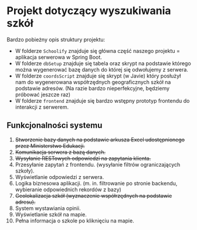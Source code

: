 # Projekt dotyczący wyszukiwania szkół

Bardzo pobieżny opis struktury projektu:
- W folderze `Schoolify` znajduje się główna część naszego projektu = aplikacja serwerowa w Spring Boot.
- W folderze `dbSetup` znajduje się tabela oraz skrypt na podstawie którego można wygenerować bazę danych do której się odwołujemy z serwera.
- W folderze `coordsScript` znajduje się skrypt (w Javie) który posłużył nam do wygenerowana współrzędnych geograficznych szkół na podstawie adresów. (Na razie bardzo nieperfekcyjne, będziemy próbować jeszcze raz)
- W folderze `frontend` znajduje się bardzo wstępny prototyp frontendu do interakcji z serwerem.  



## Funkcjonalności systemu

1. ~~Stworzenie bazy danych na podstawie arkusza Excel udostępnionego przez Ministerstwo Edukacji.~~
2. ~~Komunikacja serwera z bazą danych.~~
3. ~~Wysyłanie RESTowych odpowiedzi na zapytania klienta.~~
4. Przesyłanie zapytań z frontendu. (wysyłanie filtrów ograniczających szkoły).
5. Wyświetlanie odpowiedzi z serwera.
6. Logika biznesowa aplikacji. (m. in. filtrowanie po stronie backendu, wybieranie odpowiednich rekordów z bazy)
7. ~~Geolokalizacja szkół (wyznaczenie współrzędnych na podstawie adresu).~~
8. System wystawiania opinii.
9. Wyświetlanie szkół na mapie.
10. Pełna informacja o szkole po kliknięciu na mapie.

